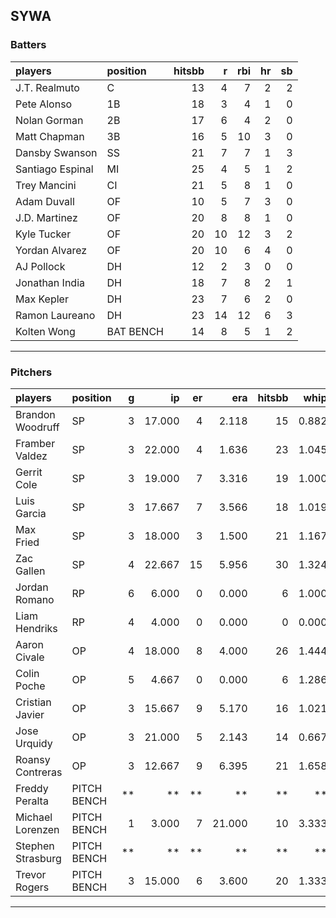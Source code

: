 ## SYWA

### Batters

 |players          |position  | hitsbb|  r| rbi| hr| sb| 
|:----------------|:---------|------:|--:|---:|--:|--:| 
|J.T. Realmuto    |C         |     13|  4|   7|  2|  2| 
|Pete Alonso      |1B        |     18|  3|   4|  1|  0| 
|Nolan Gorman     |2B        |     17|  6|   4|  2|  0| 
|Matt Chapman     |3B        |     16|  5|  10|  3|  0| 
|Dansby Swanson   |SS        |     21|  7|   7|  1|  3| 
|Santiago Espinal |MI        |     25|  4|   5|  1|  2| 
|Trey Mancini     |CI        |     21|  5|   8|  1|  0| 
|Adam Duvall      |OF        |     10|  5|   7|  3|  0| 
|J.D. Martinez    |OF        |     20|  8|   8|  1|  0| 
|Kyle Tucker      |OF        |     20| 10|  12|  3|  2| 
|Yordan Alvarez   |OF        |     20| 10|   6|  4|  0| 
|AJ Pollock       |DH        |     12|  2|   3|  0|  0| 
|Jonathan India   |DH        |     18|  7|   8|  2|  1| 
|Max Kepler       |DH        |     23|  7|   6|  2|  0| 
|Ramon Laureano   |DH        |     23| 14|  12|  6|  3| 
|Kolten Wong      |BAT BENCH |     14|  8|   5|  1|  2| 

* * *

### Pitchers

 
|players           |position    |  g|     ip| er|    era| hitsbb|  whip| so|  w| sv| 
|:-----------------|:-----------|--:|------:|--:|------:|------:|-----:|--:|--:|--:| 
|Brandon Woodruff  |SP          |  3| 17.000|  4|  2.118|     15| 0.882| 27|  2|  0| 
|Framber Valdez    |SP          |  3| 22.000|  4|  1.636|     23| 1.045| 21|  1|  0| 
|Gerrit Cole       |SP          |  3| 19.000|  7|  3.316|     19| 1.000| 24|  2|  0| 
|Luis Garcia       |SP          |  3| 17.667|  7|  3.566|     18| 1.019| 20|  2|  0| 
|Max Fried         |SP          |  3| 18.000|  3|  1.500|     21| 1.167| 13|  2|  0| 
|Zac Gallen        |SP          |  4| 22.667| 15|  5.956|     30| 1.324| 18|  0|  0| 
|Jordan Romano     |RP          |  6|  6.000|  0|  0.000|      6| 1.000|  7|  1|  2| 
|Liam Hendriks     |RP          |  4|  4.000|  0|  0.000|      0| 0.000|  7|  0|  2| 
|Aaron Civale      |OP          |  4| 18.000|  8|  4.000|     26| 1.444| 15|  0|  0| 
|Colin Poche       |OP          |  5|  4.667|  0|  0.000|      6| 1.286|  6|  0|  1| 
|Cristian Javier   |OP          |  3| 15.667|  9|  5.170|     16| 1.021| 31|  1|  0| 
|Jose Urquidy      |OP          |  3| 21.000|  5|  2.143|     14| 0.667| 13|  2|  0| 
|Roansy Contreras  |OP          |  3| 12.667|  9|  6.395|     21| 1.658| 12|  1|  0| 
|Freddy Peralta    |PITCH BENCH | **|     **| **|     **|     **|    **| **| **| **| 
|Michael Lorenzen  |PITCH BENCH |  1|  3.000|  7| 21.000|     10| 3.333|  3|  0|  0| 
|Stephen Strasburg |PITCH BENCH | **|     **| **|     **|     **|    **| **| **| **| 
|Trevor Rogers     |PITCH BENCH |  3| 15.000|  6|  3.600|     20| 1.333| 16|  1|  0| 


* * *


